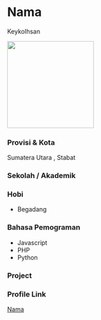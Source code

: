 # Nama
KeykoIhsan

<img src="https://e7.pngegg.com/pngimages/799/987/png-clipart-computer-icons-avatar-icon-design-avatar-heroes-computer-wallpaper.png" width="200" height="200" align="center"/>

### Provisi & Kota

Sumatera Utara , Stabat

### Sekolah / Akademik


### Hobi

- Begadang


### Bahasa Pemograman 

- Javascript
- PHP
- Python

### Project



### Profile Link

[Nama](https://github.com/keykoihsan)

